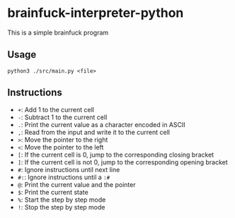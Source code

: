 # brainfuck-interpreter-python

This is a simple brainfuck program

## Usage

`python3 ./src/main.py <file>`

## Instructions

- `+`: Add 1 to the current cell
- `-`: Subtract 1 to the current cell
- `.`: Print the current value as a character encoded in ASCII
- `,`: Read from the input and write it to the current cell
- `>`: Move the pointer to the right
- `<`: Move the pointer to the left
- `[`: If the current cell is 0, jump to the corresponding closing bracket
- `]`: If the current cell is not 0, jump to the corresponding opening bracket
- `#`: Ignore instructions until next line
- `#:`: Ignore instructions until a `:#`
- `@`: Print the current value and the pointer
- `$`: Print the current state
- `%`: Start the step by step mode
- `!`: Stop the step by step mode
